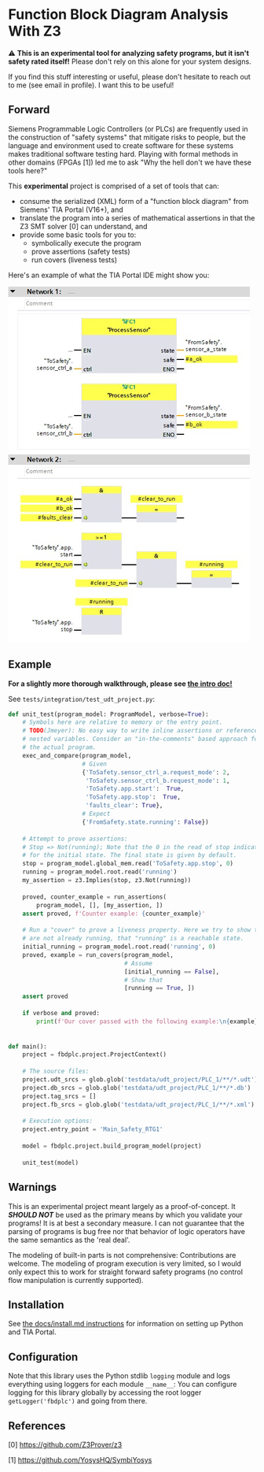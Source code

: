 # Function Block Diagram Analysis With Z3

:warning: **This is an experimental tool for analyzing safety programs, but it isn't safety rated itself!** Please don't rely on this alone for your system designs.

If you find this stuff interesting or useful, please don't hesitate to reach out to me (see email in profile). I want this to be useful!

## Forward
Siemens Programmable Logic Controllers (or PLCs) are frequently used in the construction of "safety systems" that mitigate risks to people, but the language and environment used to create software for these systems makes traditional software testing hard. Playing with formal methods in other domains (FPGAs [1]) led me to ask "Why the hell don't we have these tools here?"

This **experimental** project is comprised of a set of tools that can:
 - consume the serialized (XML) form of a "function block diagram" from Siemens' TIA Portal (V16+), and
 - translate the program into a series of mathematical assertions in that the Z3 SMT solver [0] can understand, and
 - provide some basic tools for you to:
    - symbolically execute the program
    - prove assertions (safety tests)
    - run covers (liveness tests)

Here's an example of what the TIA Portal IDE might show you:

![example of a function block diagram](docs/fbd.jpg)

## Example

**For a slightly more thorough walkthrough, please see [the intro doc!](docs/intro.md)**

See `tests/integration/test_udt_project.py`:

```python
def unit_test(program_model: ProgramModel, verbose=True):
    # Symbols here are relative to memory or the entry point.
    # TODO(Jmeyer): No easy way to write inline assertions or reference deeply
    # nested variables. Consider an "in-the-comments" based approach for annotating
    # the actual program.
    exec_and_compare(program_model,
                     # Given
                     {'ToSafety.sensor_ctrl_a.request_mode': 2,
                      'ToSafety.sensor_ctrl_b.request_mode': 1,
                      'ToSafety.app.start':  True,
                      'ToSafety.app.stop':  True,
                      'faults_clear': True},
                     # Expect
                     {'FromSafety.state.running': False})

    # Attempt to prove assertions:
    # Stop => Not(running); Note that the 0 in the read of stop indicates we are asking
    # for the initial state. The final state is given by default.
    stop = program_model.global_mem.read('ToSafety.app.stop', 0)
    running = program_model.root.read('running')
    my_assertion = z3.Implies(stop, z3.Not(running))

    proved, counter_example = run_assertions(
        program_model, [], [my_assertion, ])
    assert proved, f'Counter example: {counter_example}'

    # Run a "cover" to prove a liveness property. Here we try to show that, assuming we
    # are not already running, that "running" is a reachable state.
    initial_running = program_model.root.read('running', 0)
    proved, example = run_covers(program_model,
                                 # Assume
                                 [initial_running == False],
                                 # Show that
                                 [running == True, ])
    assert proved

    if verbose and proved:
        print(f'Our cover passed with the following example:\n{example}')


def main():
    project = fbdplc.project.ProjectContext()

    # The source files:
    project.udt_srcs = glob.glob('testdata/udt_project/PLC_1/**/*.udt')
    project.db_srcs = glob.glob('testdata/udt_project/PLC_1/**/*.db')
    project.tag_srcs = []
    project.fb_srcs = glob.glob('testdata/udt_project/PLC_1/**/*.xml')

    # Execution options:
    project.entry_point = 'Main_Safety_RTG1'

    model = fbdplc.project.build_program_model(project)

    unit_test(model)


```

## Warnings

This is an experimental project meant largely as a proof-of-concept. It ***SHOULD NOT*** be used as the primary means by which you validate your programs! It is at best a secondary measure. I can not guarantee that the parsing of programs is bug free nor that behavior of logic operators have the same semantics as the 'real deal'.

The modeling of built-in parts is not comprehensive: Contributions are welcome. The modeling of program execution is very limited, so I would only expect this to work for straight forward safety programs (no control flow manipulation is currently supported).

## Installation
See [the docs/install.md instructions](docs/install.md) for information on setting up Python and TIA Portal.  

## Configuration

Note that this library uses the Python stdlib `logging` module and logs everything using loggers for each module `__name__`: You can configure logging for this library globally by accessing the root logger `getLogger('fbdplc')` and going from there.

## References

[0] https://github.com/Z3Prover/z3

[1] https://github.com/YosysHQ/SymbiYosys

